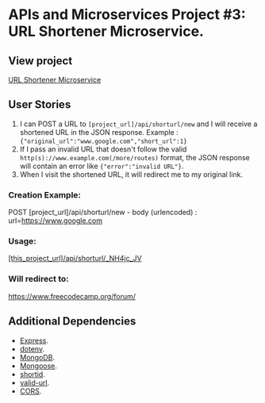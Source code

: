 # APIs and Microservices Project #3: URL Shortener Microservice.

## View project

[URL Shortener Microservice](https://url-shortener-microservice-kel.glitch.me/)

## User Stories

1. I can POST a URL to `[project_url]/api/shorturl/new` and I will receive a shortened URL in the JSON response. Example : `{"original_url":"www.google.com","short_url":1}`
2. If I pass an invalid URL that doesn't follow the valid `http(s)://www.example.com(/more/routes)` format, the JSON response will contain an error like `{"error":"invalid URL"}`.
3. When I visit the shortened URL, it will redirect me to my original link.

### Creation Example:

POST [project_url]/api/shorturl/new - body (urlencoded) : url=https://www.google.com

### Usage:

[[this_project_url]/api/shorturl/\_NH4jc_JV](https://url-shortener-kel.herokuapp.com/api/shorturl/_NH4jc_JV)

### Will redirect to:

https://www.freecodecamp.org/forum/

## Additional Dependencies

- [Express](https://www.npmjs.com/package/express).
- [dotenv](https://www.npmjs.com/package/dotenv).
- [MongoDB](https://www.npmjs.com/package/mongodb).
- [Mongoose](https://www.npmjs.com/package/mongoose).
- [shortid](https://www.npmjs.com/package/shortid).
- [valid-url](https://www.npmjs.com/package/valid-url).
- [CORS](https://www.npmjs.com/package/cors).
